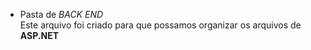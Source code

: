 - Pasta de <em>BACK END</em>
  <br>
  Este arquivo foi criado para que possamos organizar os arquivos de <b>ASP.NET</b><br>
